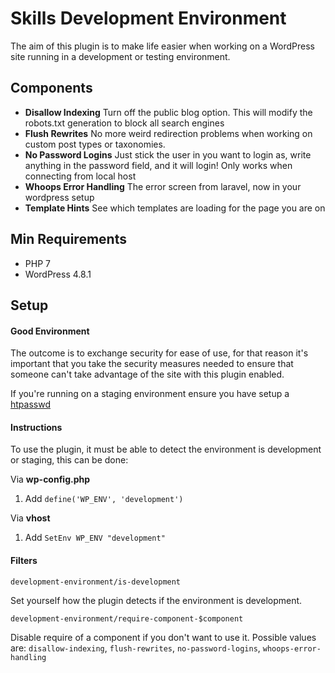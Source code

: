 Skills Development Environment
===================

The aim of this plugin is to make life easier when working on a WordPress site running in a development or testing environment. 


Components
---------
- **Disallow Indexing** Turn off the public blog option. This will modify the robots.txt generation to block all search engines
- **Flush Rewrites** No more weird redirection problems when working on custom post types or taxonomies.
- **No Password Logins** Just stick the user in you want to login as, write anything in the password field, and it will login! Only works when connecting from local host
- **Whoops Error Handling** The error screen from laravel, now in your wordpress setup
- **Template Hints** See which templates are loading for the page you are on

Min Requirements
---------

- PHP 7
- WordPress 4.8.1

Setup
-------------

#### **Good Environment**

The outcome is to exchange security for ease of use, for that reason it's important that you take the security measures needed 
to ensure that someone can't take advantage of the site with this plugin enabled.

If you're running on a staging environment ensure you have setup a [htpasswd](http://www.htaccesstools.com/htpasswd-generator/) 

#### **Instructions**

To use the plugin, it must be able to detect the environment is development or staging, this can be done:

Via **wp-config.php**
1. Add `define('WP_ENV', 'development')`

Via **vhost**
1. Add `SetEnv WP_ENV "development"`


#### **Filters**

```
development-environment/is-development
```
Set yourself how the plugin detects if the environment is development. 

```
development-environment/require-component-$component
```
Disable require of a component if you don't want to use it. Possible values are: 
`disallow-indexing`, `flush-rewrites`, `no-password-logins`, `whoops-error-handling` 
